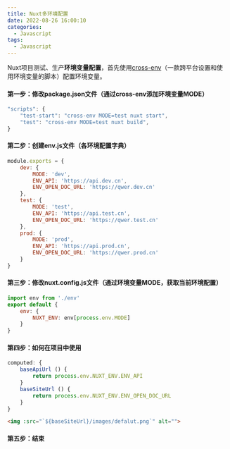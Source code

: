 ```yaml
---
title: Nuxt多环境配置
date: 2022-08-26 16:00:10
categories:
  - Javascript
tags: 
  - Javascript
---
```


Nuxt项目测试、生产**环境变量配置**，首先使用[cross-env](https://www.cnblogs.com/jiaoshou/p/12187504.html)（一款跨平台设置和使用环境变量的脚本）配置环境变量。

#### 第一步：修改package.json文件（通过cross-env添加环境变量MODE）
``` javascript
"scripts": {
    "test-start": "cross-env MODE=test nuxt start",
    "test": "cross-env MODE=test nuxt build",
}
```

#### 第二步：创建env.js文件（各环境配置字典）
``` javascript
module.exports = {
    dev: {
        MODE: 'dev',
        ENV_API: 'https://api.dev.cn',
        ENV_OPEN_DOC_URL: 'https://qwer.dev.cn'
    },
    test: {
        MODE: 'test',
        ENV_API: 'https://api.test.cn',
        ENV_OPEN_DOC_URL: 'https://qwer.test.cn'
    },
    prod: {
        MODE: 'prod',
        ENV_API: 'https://api.prod.cn',
        ENV_OPEN_DOC_URL: 'https://qwer.prod.cn'
    }
}
```

#### 第三步：修改nuxt.config.js文件（通过环境变量MODE，获取当前环境配置）
``` javascript
import env from './env'
export default {
    env: {
        NUXT_ENV: env[process.env.MODE]
    }
}
```

#### 第四步：如何在项目中使用
``` javascript
computed: {
    baseApiUrl () {
        return process.env.NUXT_ENV.ENV_API
    }
    baseSiteUrl () {
        return process.env.NUXT_ENV.ENV_OPEN_DOC_URL
    }
}
```
``` html
<img :src="`${baseSiteUrl}/images/defalut.png`" alt="">
```

#### 第五步：结束

